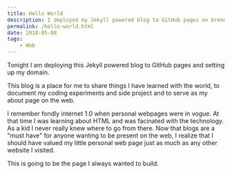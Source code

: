 ```yaml
---
title: Hello World
description: I deployed my Jekyll powered blog to GitHub pages on brendaninnis.ca.
permalink: /hello-world.html
date: 2018-05-08
tags:
	- Web
---
```


Tonight I am deploying this Jekyll powered blog to GitHub pages and setting up my domain.

This blog is a place for me to share things I have learned with the world, to document my
coding experiments and side project and to serve as my about page on the web.

I remember fondly internet 1.0 when personal webpages were in vogue. At that time I was
learning about HTML and was facinated with the technology. As a kid I never really knew
where to go from there. Now that blogs are a "must have" for anyone wanting to be
present on the web, I realize that I should have valued my little personal web page
just as much as any other website I visited.

This is going to be the page I always wanted to build.
